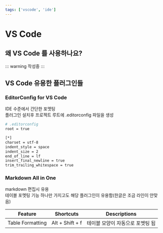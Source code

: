 ```yaml
---
tags: ['vscode', 'ide']
---
```

# VS Code

## 왜 VS Code 를 사용하나요?

::: warning
작성중
:::

## VS Code 유용한 플러그인들

### EditorConfig for VS Code [](https://marketplace.visualstudio.com/items?itemName=EditorConfig.EditorConfig)

IDE 수준에서 간단한 포멧팅<br>
플러그인 설치후 프로젝트 루트에 .editorconfig 파일을 생성

```bash
# .editorconfig
root = true

[*]
charset = utf-8
indent_style = space
indent_size = 2
end_of_line = lf
insert_final_newline = true
trim_trailing_whitespace = true
```

### Markdown All in One [](https://marketplace.visualstudio.com/items?itemName=yzhang.markdown-all-in-one)

markdown 편집시 유용<br>
테이블 포멧팅 기능 하나만 가지고도 해당 플러그인이 유용함(한글은 조금 라인이 안맞음)

| Feature          | Shortcuts       | Descriptions       |
| ---------------- | --------------- | ------------------ |
| Table Formatting | Alt + Shift + f | 테이블 모양이 자동으로 포멧팅 됨 |

